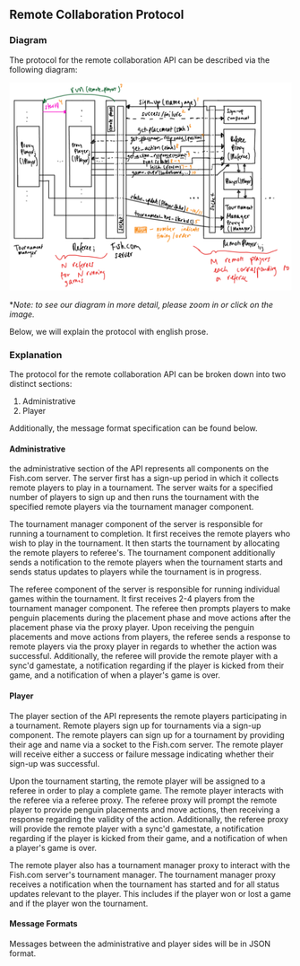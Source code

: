 ## Remote Collaboration Protocol

### Diagram

The protocol for the remote collaboration API can be described via the following diagram:

![](remote-diagram.png)

**Note: to see our diagram in more detail, please zoom in or click on the image.*

Below, we will explain the protocol with english prose.

### Explanation

The protocol for the remote collaboration API can be broken down into two distinct sections:

1. Administrative
2. Player

Additionally, the message format specification can be found below.

#### Administrative

the administrative section of the API represents all components on the Fish.com server. The server first has a sign-up
period in which it collects remote players to play in a tournament. The server waits for a specified number of players
to sign up and then runs the tournament with the specified remote players via the tournament manager component.

The tournament manager component of the server is responsible for running a tournament to completion. It first receives
the remote players who wish to play in the tournament. It then starts the tournament by allocating the remote players
to referee's. The tournament component additionally sends a notification to the remote players when the tournament
starts and sends status updates to players while the tournament is in progress.

The referee component of the server is responsible for running individual games within the tournament. It first receives
2-4 players from the tournament manager component. The referee then prompts players to make penguin placements during
the placement phase and move actions after the placement phase via the proxy player. Upon receiving the penguin
placements and move actions from players, the referee sends a response to remote players via the proxy player in regards
to whether the action was successful. Additionally, the referee will provide the remote player with a sync'd gamestate,
a notification regarding if the player is kicked from their game, and a notification of when a player's game is over.

#### Player

The player section of the API represents the remote players participating in a tournament. Remote players sign up for
tournaments via a sign-up component. The remote players can sign up for a tournament by providing their age and name via
a socket to the Fish.com server. The remote player will receive either a success or failure message indicating whether
their sign-up was successful. 

Upon the tournament starting, the remote player will be assigned to a referee in order to play a complete game. The
remote player interacts with the referee via a referee proxy. The referee proxy will prompt the remote player to provide
penguin placements and move actions, then receiving a response regarding the validity of the action. Additionally, the 
referee proxy will provide the remote player with a sync'd gamestate, a notification regarding if the player is kicked
from their game, and a notification of when a player's game is over.

The remote player also has a tournament manager proxy to interact with the Fish.com server's tournament manager. The
tournament manager proxy receives a notification when the tournament has started and for all status updates relevant
to the player. This includes if the player won or lost a game and if the player won the tournament.
    
#### Message Formats

Messages between the administrative and player sides will be in JSON format.
